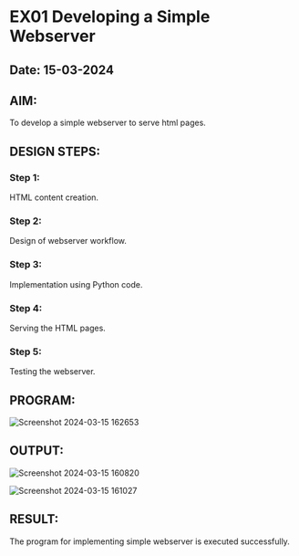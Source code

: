 # EX01 Developing a Simple Webserver
## Date: 15-03-2024

## AIM:
To develop a simple webserver to serve html pages.

## DESIGN STEPS:
### Step 1: 
HTML content creation.

### Step 2:
Design of webserver workflow.

### Step 3:
Implementation using Python code.

### Step 4:
Serving the HTML pages.

### Step 5:
Testing the webserver.

## PROGRAM:
![Screenshot 2024-03-15 162653](https://github.com/04Varsha/simplewebserver/assets/149035374/cbb4d450-f79b-4aa6-9de4-b2f8ddbbaed1)


## OUTPUT:

![Screenshot 2024-03-15 160820](https://github.com/04Varsha/simplewebserver/assets/149035374/71e47b3e-f08b-4606-b750-7fbd0b756131)

![Screenshot 2024-03-15 161027](https://github.com/04Varsha/simplewebserver/assets/149035374/d2a0ac3c-0e80-4170-b4ca-5f46b146e9ab)


## RESULT:
The program for implementing simple webserver is executed successfully.
